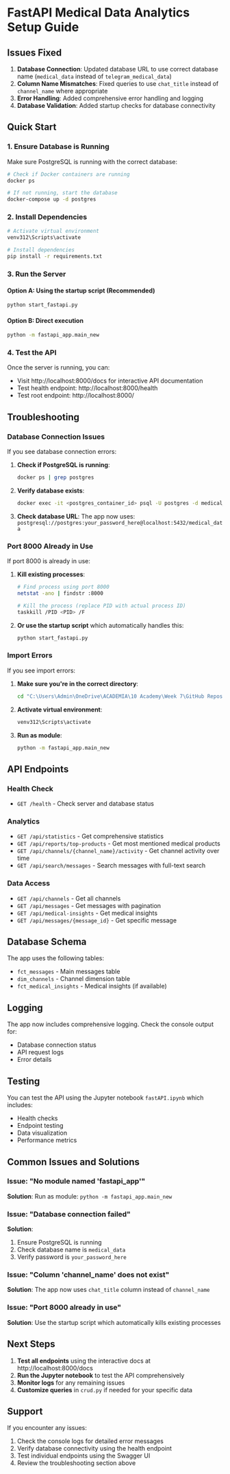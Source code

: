 # FastAPI Medical Data Analytics Setup Guide

## Issues Fixed

1. **Database Connection**: Updated database URL to use correct database name (`medical_data` instead of `telegram_medical_data`)
2. **Column Name Mismatches**: Fixed queries to use `chat_title` instead of `channel_name` where appropriate
3. **Error Handling**: Added comprehensive error handling and logging
4. **Database Validation**: Added startup checks for database connectivity

## Quick Start

### 1. Ensure Database is Running

Make sure PostgreSQL is running with the correct database:

```bash
# Check if Docker containers are running
docker ps

# If not running, start the database
docker-compose up -d postgres
```

### 2. Install Dependencies

```bash
# Activate virtual environment
venv312\Scripts\activate

# Install dependencies
pip install -r requirements.txt
```

### 3. Run the Server

#### Option A: Using the startup script (Recommended)
```bash
python start_fastapi.py
```

#### Option B: Direct execution
```bash
python -m fastapi_app.main_new
```

### 4. Test the API

Once the server is running, you can:

- Visit http://localhost:8000/docs for interactive API documentation
- Test health endpoint: http://localhost:8000/health
- Test root endpoint: http://localhost:8000/

## Troubleshooting

### Database Connection Issues

If you see database connection errors:

1. **Check if PostgreSQL is running**:
   ```bash
   docker ps | grep postgres
   ```

2. **Verify database exists**:
   ```bash
   docker exec -it <postgres_container_id> psql -U postgres -d medical_data
   ```

3. **Check database URL**:
   The app now uses: `postgresql://postgres:your_password_here@localhost:5432/medical_data`

### Port 8000 Already in Use

If port 8000 is already in use:

1. **Kill existing processes**:
   ```bash
   # Find process using port 8000
   netstat -ano | findstr :8000
   
   # Kill the process (replace PID with actual process ID)
   taskkill /PID <PID> /F
   ```

2. **Or use the startup script** which automatically handles this:
   ```bash
   python start_fastapi.py
   ```

### Import Errors

If you see import errors:

1. **Make sure you're in the correct directory**:
   ```bash
   cd "C:\Users\Admin\OneDrive\ACADEMIA\10 Academy\Week 7\GitHub Repository\telegram-medical-data-pipeline"
   ```

2. **Activate virtual environment**:
   ```bash
   venv312\Scripts\activate
   ```

3. **Run as module**:
   ```bash
   python -m fastapi_app.main_new
   ```

## API Endpoints

### Health Check
- `GET /health` - Check server and database status

### Analytics
- `GET /api/statistics` - Get comprehensive statistics
- `GET /api/reports/top-products` - Get most mentioned medical products
- `GET /api/channels/{channel_name}/activity` - Get channel activity over time
- `GET /api/search/messages` - Search messages with full-text search

### Data Access
- `GET /api/channels` - Get all channels
- `GET /api/messages` - Get messages with pagination
- `GET /api/medical-insights` - Get medical insights
- `GET /api/messages/{message_id}` - Get specific message

## Database Schema

The app uses the following tables:
- `fct_messages` - Main messages table
- `dim_channels` - Channel dimension table
- `fct_medical_insights` - Medical insights (if available)

## Logging

The app now includes comprehensive logging. Check the console output for:
- Database connection status
- API request logs
- Error details

## Testing

You can test the API using the Jupyter notebook `fastAPI.ipynb` which includes:
- Health checks
- Endpoint testing
- Data visualization
- Performance metrics

## Common Issues and Solutions

### Issue: "No module named 'fastapi_app'"
**Solution**: Run as module: `python -m fastapi_app.main_new`

### Issue: "Database connection failed"
**Solution**: 
1. Ensure PostgreSQL is running
2. Check database name is `medical_data`
3. Verify password is `your_password_here`

### Issue: "Column 'channel_name' does not exist"
**Solution**: The app now uses `chat_title` column instead of `channel_name`

### Issue: "Port 8000 already in use"
**Solution**: Use the startup script which automatically kills existing processes

## Next Steps

1. **Test all endpoints** using the interactive docs at http://localhost:8000/docs
2. **Run the Jupyter notebook** to test the API comprehensively
3. **Monitor logs** for any remaining issues
4. **Customize queries** in `crud.py` if needed for your specific data

## Support

If you encounter any issues:
1. Check the console logs for detailed error messages
2. Verify database connectivity using the health endpoint
3. Test individual endpoints using the Swagger UI
4. Review the troubleshooting section above 